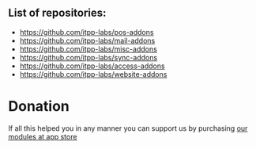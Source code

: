 List of repositories:
---------------------

* https://github.com/itpp-labs/pos-addons
* https://github.com/itpp-labs/mail-addons
* https://github.com/itpp-labs/misc-addons
* https://github.com/itpp-labs/sync-addons
* https://github.com/itpp-labs/access-addons
* https://github.com/itpp-labs/website-addons


Donation
========
If all this helped you in any manner you can support us by purchasing [our modules at app store](https://apps.odoo.com/apps/browse?repo_maintainer_id=59928&price=Paid&order=Newest)

